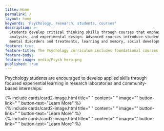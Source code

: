 ```yaml
---
title: Home
permalink: /
layout: home
keywords: 'Psychology, research, students, courses'
description: >-
  Students develop critical thinking skills through courses that emphasize the scientific basis of psychology, statistical      
  analysis, and experimental design. Advanced courses introduce students to the cutting edge of psychological research on 
  mental disorders and treatments, learning and memory, social development, and many other topics.
feature: true
feature-title: The Psychology curriculum includes foundational courses that cover a breadth of content, ranging from the biological bases of cognition and behavior to sociocultural influences on human interactions.
feature-body: 
feature-image: media/Psych hero.png
published: true
---
```


Psychology students are encouraged to develop applied skills through focused experiential learning in research laboratories and community-based internships.

<div class="row row-wide">
  <div class="col m12 l4">{% include cards/card2-image.html 
    title=" " 
    content=" " 
    image="" 
    button-link=" " 
    button-text="Learn More" %}
  </div>
  <div class="row row-wide">
    <div class="col m12 l4">{% include cards/card2-image.html 
      title=" " 
      content=" " 
      image="" 
      button-link=" " 
      button-text="Learn More" %}
    </div>
    <div class="row row-wide">
      <div class="col m12 l4">{% include cards/card2-image.html 
        title=" " 
        content=" " 
        image="" 
        button-link=" " 
        button-text="Learn More" %}
      </div>
</div>
